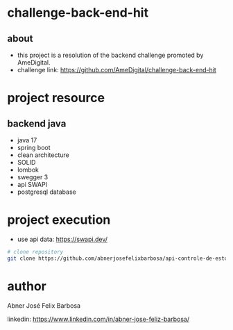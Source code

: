 # challenge-back-end-hit

## about

- this project is a resolution
of the backend challenge promoted by AmeDigital.
- challenge link: https://github.com/AmeDigital/challenge-back-end-hit

# project resource

## backend java

- java 17
- spring boot
- clean architecture
- SOLID
- lombok
- swegger 3
- api SWAPI
- postgresql database

# project execution

- use api data: https://swapi.dev/

```bash
# clone repository
git clone https://github.com/abnerjosefelixbarbosa/api-controle-de-estoque.git
```

# author

Abner José Felix Barbosa

linkedin: https://www.linkedin.com/in/abner-jose-feliz-barbosa/
